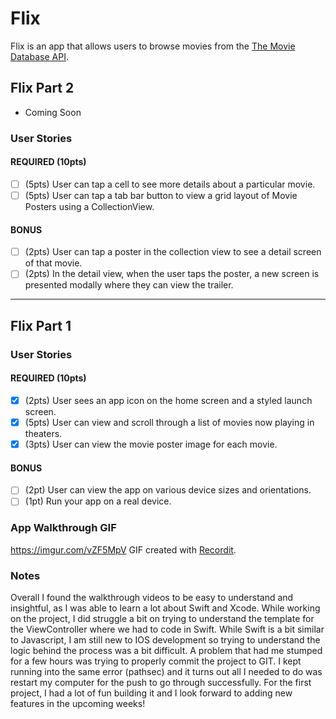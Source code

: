 # Flix

Flix is an app that allows users to browse movies from the [The Movie Database API](http://docs.themoviedb.apiary.io/#).

## Flix Part 2
- Coming Soon

### User Stories

#### REQUIRED (10pts)
- [ ] (5pts) User can tap a cell to see more details about a particular movie.
- [ ] (5pts) User can tap a tab bar button to view a grid layout of Movie Posters using a CollectionView.

#### BONUS
- [ ] (2pts) User can tap a poster in the collection view to see a detail screen of that movie.
- [ ] (2pts) In the detail view, when the user taps the poster, a new screen is presented modally where they can view the trailer.

---

## Flix Part 1

### User Stories

#### REQUIRED (10pts)
- [X] (2pts) User sees an app icon on the home screen and a styled launch screen.
- [X] (5pts) User can view and scroll through a list of movies now playing in theaters.
- [X] (3pts) User can view the movie poster image for each movie.

#### BONUS
- [ ] (2pt) User can view the app on various device sizes and orientations.
- [ ] (1pt) Run your app on a real device.

### App Walkthrough GIF

https://imgur.com/vZF5MpV
GIF created with [Recordit](http://www.recordit.co).

### Notes
Overall I found the walkthrough videos to be easy to understand and insightful, as I was able to learn a lot about Swift and Xcode. While working on the project, I did struggle a bit on trying to understand the template for the ViewController where we had to code in Swift. While Swift is a bit similar to Javascript, I am still new to IOS development so trying to understand the logic behind the process was a bit difficult. A problem that had me stumped for a few hours was trying to properly commit the project to GIT. I kept running into the same error (pathsec) and it turns out all I needed to do was restart my computer for the push to go through successfully. For the first project, I had a lot of fun building it and I look forward to adding new features in the upcoming weeks!
